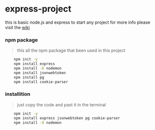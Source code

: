 # express-project
this is basic node.js and express to start any project 
for more info please visit the [wiki](https://github.com/EliasSalom/express-project/wiki)

### npm package
> this all the npm package that been used in this project
```sh
    npm init -y
    npm install express
    npm install -D nodemon
    npm install jsonwebtoken
    npm install pg
    npm install cookie-parser
```

### installition
> just copy the code and past it in the terminal
```sh
    npm init -y
    npm install express jsonwebtoken pg cookie-parser
    npm install -D nodemon
```